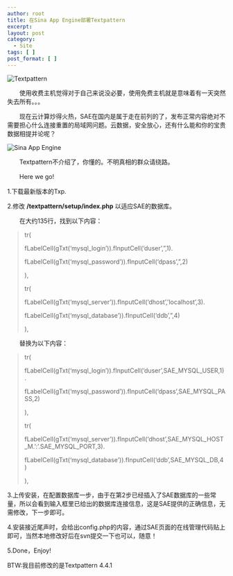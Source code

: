 ```yaml
---
author: root
title: 在Sina App Engine部署Textpattern
excerpt:
layout: post
category:
  - Site
tags: [ ]
post_format: [ ]
---
```

![Textpattern][1]

　　使用收费主机觉得对于自己来说没必要，使用免费主机就是意味着有一天突然失去所有。。。

　　现在云计算炒得火热，SAE在国内是属于走在前列的了，发布正常内容绝对不需要担心什么连接重置的局域网问题。云数据，安全放心，还有什么能和你的宝贵数据相提并论呢？

![Sina App Engine][2]

　　Textpattern不介绍了，你懂的。不明真相的群众请绕路。

　　Here we go!

1.下载最新版本的Txp.

2.修改 **/textpattern/setup/index.php** 以适应SAE的数据库。

　　在大约135行，找到以下内容：

>   
>   
> tr(  
>   
>   
> fLabelCell(gTxt(‘mysql_login’)).fInputCell(‘duser’,”,1).  
>   
>   
> fLabelCell(gTxt(‘mysql_password’)).fInputCell(‘dpass’,”,2)  
>   
>   
> ),  
>   
>   
> tr(  
>   
>   
> fLabelCell(gTxt(‘mysql_server’)).fInputCell(‘dhost’,'localhost’,3).  
>   
>   
> fLabelCell(gTxt(‘mysql_database’)).fInputCell(‘ddb’,”,4)  
>   
>   
> ),

　　替换为以下内容：

> tr(  
>   
>   
> fLabelCell(gTxt(‘mysql\_login’)).fInputCell(‘duser’,SAE\_MYSQL_USER,1).  
>   
>   
> fLabelCell(gTxt(‘mysql\_password’)).fInputCell(‘dpass’,SAE\_MYSQL_PASS,2)  
>   
>   
> ),  
>   
>   
> tr(  
>   
>   
> fLabelCell(gTxt(‘mysql\_server’)).fInputCell(‘dhost’,SAE\_MYSQL\_HOST\_M.’:’.SAE\_MYSQL\_PORT,3).  
>   
>   
> fLabelCell(gTxt(‘mysql\_database’)).fInputCell(‘ddb’,SAE\_MYSQL_DB,4)  
>   
>   
> ),

3.上传安装，在配置数据库一步，由于在第2步已经插入了SAE数据库的一些常量，所以会看到输入框里已给出的数据库连接信息，这是SAE提供的正确信息，无需修改，下一步即可。

4.安装接近尾声时，会给出config.php的内容，通过SAE页面的在线管理代码贴上即可，当然本地修改好后在svn提交一下也可以，随意！

5.Done，Enjoy!

BTW:我目前修改的是Textpattern 4.4.1

 [1]: http://upload.wikimedia.org/wikipedia/en/3/37/Textpattern.png
 [2]: http://sae.sina.com.cn/static/image/skin/logo.png
